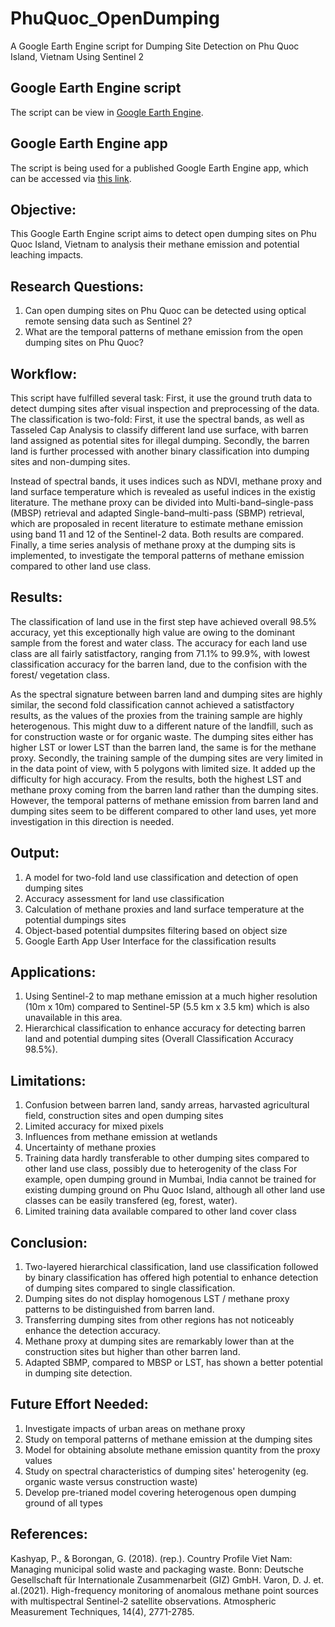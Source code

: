 # PhuQuoc_OpenDumping
A Google Earth Engine script for Dumping Site Detection on Phu Quoc Island, Vietnam Using Sentinel 2

## Google Earth Engine script
The script can be view in [Google Earth Engine](https://code.earthengine.google.com/9f9b752bc3edaf8bccbea35636428903).

## Google Earth Engine app
The script is being used for a published Google Earth Engine app, which can be accessed via [this link](https://pinkychow1010.users.earthengine.app/view/phuquocopendumping).

## Objective:

This Google Earth Engine script aims to detect open dumping sites on Phu Quoc Island, Vietnam to analysis 
their methane emission and potential leaching impacts.

## Research Questions:

1) Can open dumping sites on Phu Quoc can be detected using optical remote sensing data such as Sentinel 2?
2) What are the temporal patterns of methane emission from the open dumping sites on Phu Quoc?

## Workflow:
 
This script have fulfilled several task: First, it use the ground truth data to detect dumping sites
after visual inspection and preprocessing of the data. The classification is two-fold:
First, it use the spectral bands, as well as Tasseled Cap Analysis to classify different land use surface, with barren land assigned as potential sites for illegal dumping. Secondly, the barren land is further processed with another binary classification into dumping sites and non-dumping sites. 

Instead of spectral bands, it uses indices such as NDVI, methane proxy and land surface temperature which is revealed as useful indices in the existig literature. The methane proxy can be divided into Multi-band–single-pass (MBSP) retrieval and adapted Single-band–multi-pass (SBMP) retrieval, which are proposaled in recent literature to estimate methane emission using band 11 and 12 of the Sentinel-2 data. Both results are compared. Finally, a time series analysis of methane proxy at the dumping sits is implemented, to investigate the temporal patterns of methane emission compared to other land use class.

## Results:
 
The classification of land use in the first step have achieved overall 98.5% accuracy, yet this
exceptionally high value are owing to the dominant sample from the forest and water class. 
The accuracy for each land use class are all fairly satistfactory, ranging from 71.1% to 99.9%,
with lowest classification accuracy for the barren land, due to the confision with the forest/ vegetation class.
 
As the spectral signature between barren land and dumping sites are highly similar, the second fold
classification cannot achieved a satistfactory results, as the values of the proxies from the training
sample are highly heterogenous. This might duw to a different nature of the landfill, such as for construction
waste or for organic waste. The dumping sites either has higher LST or lower LST than the barren land,
the same is for the methane proxy. Secondly, the training sample of the dumping sites are very limited in 
in the data point of view, with 5 polygons with limited size. It added up the difficulty for high accuracy.
From the results, both the highest LST and methane proxy coming from the barren land rather than the 
dumping sites. However, the temporal patterns of methane emission from barren land and dumping sites seem
to be different compared to other land uses, yet more investigation in this direction is needed. 

## Output:
 
1) A model for two-fold land use classification and detection of open dumping sites
2) Accuracy assessment for land use classification
3) Calculation of methane proxies and land surface temperature at the potential dumpings sites
4) Object-based potential dumpsites filtering based on object size
5) Google Earth App User Interface for the classification results
 
## Applications:

1) Using Sentinel-2 to map methane emission at a much higher resolution (10m x 10m) compared to Sentinel-5P (5.5 km x 3.5 km)
   which is also unavailable in this area.
2) Hierarchical classification to enhance accuracy for detecting barren land and potential dumping sites (Overall Classification Accuracy 98.5%).

## Limitations:
 
1) Confusion between barren land, sandy arreas, harvasted agricultural field, construction sites and open dumping sites
2) Limited accuracy for mixed pixels
3) Influences from methane emission at wetlands
4) Uncertainty of methane proxies
5) Training data hardly transferable to other dumping sites compared to other land use class, possibly due to heterogenity of the class
   For example, open dumping ground in Mumbai, India cannot be trained for existing dumping ground on Phu Quoc Island,
   although all other land use classes can be easily transfered (eg, forest, water).
6) Limited training data available compared to other land cover class
 
## Conclusion:
    
1) Two-layered hierarchical classification, land use classification followed by binary classification has offered 
   high potential to enhance detection of dumping sites compared to single classification.
2) Dumping sites do not display homogenous LST / methane proxy patterns to be distinguished from barren land.
3) Transferring dumping sites from other regions has not noticeably enhance the detection accuracy.
4) Methane proxy at dumping sites are remarkably lower than at the construction sites but higher than other barren land.
5) Adapted SBMP, compared to MBSP or LST, has shown a better potential in dumping site detection.
 
## Future Effort Needed:
 
1) Investigate impacts of urban areas on methane proxy
2) Study on temporal patterns of methane emission at the dumping sites
3) Model for obtaining absolute methane emission quantity from the proxy values
4) Study on spectral characteristics of dumping sites' heterogenity (eg. organic waste versus construction waste)
5) Develop pre-trianed model covering heterogenous open dumping ground of all types

## References:
 
Kashyap, P., &amp; Borongan, G. (2018). (rep.). Country Profile Viet Nam: 
    Managing municipal solid waste and packaging waste. Bonn: Deutsche Gesellschaft für Internationale Zusammenarbeit (GIZ) GmbH. 
Varon, D. J. et. al.(2021). High-frequency monitoring of anomalous methane 
    point sources with multispectral Sentinel-2 satellite observations. Atmospheric Measurement Techniques, 14(4), 2771-2785.
